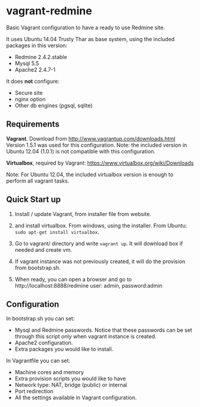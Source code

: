 vagrant-redmine
===============

Basic Vagrant configuration to have a ready to use Redmine site.

It uses Ubuntu 14.04 Trusty Thar as base system, using the included packages in this version:

- Redmine 2.4.2.stable
- Mysql 5.5
- Apache2 2.4.7-1


It does **not** configure:
- Secure site
- nginx option
- Other db engines (pgsql, sqlite)


Requirements
------------

**Vagrant**. Download from http://www.vagrantup.com/downloads.html
Version 1.5.1 was used for this configuration. 
Note: the included version in Ubuntu 12.04 (1.0.1) is not compatible with this configuration.

**Virtualbox**, required by Vagrant: https://www.virtualbox.org/wiki/Downloads

Note: For Ubuntu 12.04, the included virtualbox version is enough to perform all vagrant tasks. 


Quick Start up
--------------

1. Install / update Vagrant, from installer file from website.

2. and install virtualbox. From windows, using the installer. From Ubuntu: `sudo apt-get install virtualbox`.
3. Go to vagrant/ directory and write `vagrant up`. It will download box if needed and create vm.
4. If vagrant instance was not previously created, it will do the provision from bootstrap.sh.
5. When ready, you can open a browser and go to http://localhost:8888/redmine  user: admin, password:admin


Configuration
-------------

In bootstrap.sh you can set:

- Mysql and Redmine passwords. Notice that these passwords can be set 
through this script only when vagrant instance is created.
- Apache2 configuration.
- Extra packages you would like to install.

In Vagrantfile you can set:
- Machine cores and memory
- Extra provision scripts you would like to have
- Network type: NAT, bridge (public) or internal
- Port redirection
- All the settings available in Vagrant configuration.
